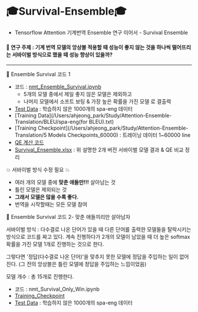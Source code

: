 # 🎓Survival-Ensemble🎓
- Tensorflow Attention 기계번역 Ensemble 연구 이어서 - Survival Ensemble



#### 📝 연구 주제 : 기계 번역 모델의 앙상블 적용할 때 성능이 좋지 않는 것을 하나씩 떨어뜨리는 서바이벌 방식으로 했을 때 성능 향상이 있을까?

---



🔎 Ensemble Survival 코드 1

- 코드 : [nmt_Ensemble_Survival.ipynb](https://github.com/aaajeong/Survival-Ensemble/blob/main/nmt_Ensemble_Survival.ipynb)
  - 5개의 모델 중에서 제일 좋지 않은 모델은 제외하고
  - 나머지 모델에서 소프트 보팅 & 가장 높은 확률을 가진 모델 로 결출력
- [Test Data](/Users/ahjeong_park/Study/Attention-Ensemble-Translation/BLEU/test_data.txt) : 학습하지 않은 1000개의 spa-eng 데이터
- [Training Data](/Users/ahjeong_park/Study/Attention-Ensemble-Translation/BLEU/spa-eng(for BLEU).txt)
- [Training Checkpoint](/Users/ahjeong_park/Study/Attention-Ensemble-Translation/5 Models Checkpoints_60000) : 트레이닝 데이터 1~60000 line
- [QE 계산 코드](/Users/ahjeong_park/Study/Attention-Ensemble-Translation/BLEU/Calculate_QE.ipynb)
- [Survival_Ensemble.xlsx](https://github.com/aaajeong/Survival-Ensemble/blob/main/Survival_Translate.xlsx) : 위 설명한 2개 버전 서바이벌 모델 결과 & QE 비교 정리

💥 서바이벌 방식 수정 필요 💥

- 여러 개의 모델 중에 **맞춘 애들만!!!** 살아남는 것
- 틀린 모델은 제외되는 것
- **그래서 모델은 많을 수록 좋다.**
- 번역을 시작할때는 모든 모델 참여



🔎 Ensemble Survival 코드 2- 맞춘 애들끼리만 살아남자

서바이벌 방식 : 다수결로 나온 단어가 있을 때 다른 단어를 출력한 모델들을 탈락시키는 방식으로 코드를 짜고 있다. 계속 진행하다가 2개의 모델이 남았을 때 더 높은 softmax 확률을 가진 모델 1개로 진행하는 것으로 한다.

그렇다면 '정답(다수결로 나온 단어)'을 맞추지 못한 모델에 정답을 주입하는 일이 없어진다. (그 전의 앙상블은 틀린 모델에 정답을 주입하는 느낌이었음)

모델 개수 : 총 15개로 진행한다.

- 코드 : nmt_Survival_Only_Win.ipynb 
- [Training_Checkpoint](/Users/ahjeong_park/Study/Survival-Ensemble/Checkpoint) 
- [Test Data](/Users/ahjeong_park/Study/Attention-Ensemble-Translation/BLEU/test_data.txt) : 학습하지 않은 1000개의 spa-eng 데이터

